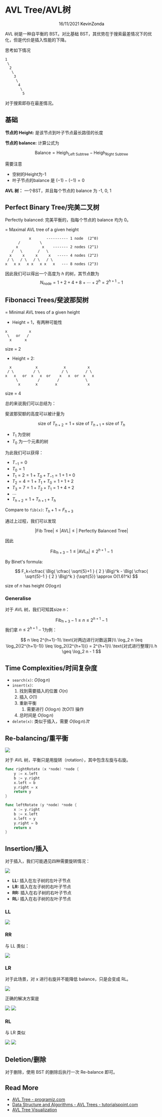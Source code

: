 # AVL Tree/AVL树

<center>
<span>16/11/2021</span>
<a style="text-decoration:none; color: black;" href="https://github.com/KevinZonda">KevinZonda</a>
</center>

AVL 树是一种自平衡的 BST。对比基础 BST，其优势在于搜索最差情况下的优化，但是代价是插入性能的下降。

思考如下情况

```
1
 \
  2
   \
    3
     \
      4
       \
        5
```

对于搜索即存在最差情况。

## 基础

**节点的 Height:** 是该节点到叶子节点最长路径的长度

**节点的 balance:** 计算公式为

$$
\text{Balance} = \text{Heigh}_\text{Left Subtree} - \text{Heigh}_\text{Right Subtree}
$$

需要注意

- 空树的Height为-1
- 叶子节点的balance 是 $(-1)-(-1)=0$

**AVL 树：** 一个BST，并且每个节点的 balance 为 -1, 0, 1

## Perfect Binary Tree/完美二叉树

Perfectly balanced: 完美平衡的，指每个节点的 balance 均为 0。

=  Maximal AVL tree of a given height

```
           x       ---------- 1 node  (2^0)
      /         \
     x           x    ------- 2 nodes (2^1)
   /   \       /   \
  x     x     x     x   ----- 4 nodes (2^2)
 / \   / \   / \   / \
x   x x   x x   x x   x   --- 8 nodes (2^3)
```

因此我们可以得出一个高度为 $h$ 的树，其节点数为
$$
N_{\text{node}}=1+2+4+8+\cdots+2^h=2^{h+1}-1
$$

## Fibonacci Trees/斐波那契树

= Minimal AVL trees of a given height

- Height = 1，有两种可能性

```
x          x
 \   or   /
  x      x
```
size = 2

- Height = 2:

```
  x           x            x          x
 / \         / \          / \        / \
x   x   or  x   x  or    x   x  or  x   x
     \         /        /            \
      x       x        x              x

```
size = 4

总的来说我们可以总结为：

斐波那契额的高度可以被计量为

$$
\text{size of }T_{h+2}= 1 +\text{size of }T_{h+1}+\text{size of }T_{h}
$$

- $T_1$ 为空树
- $T_0$ 为一个元素的树

为此我们可以获得：

- $T_{-1}=0$
- $T_0=1$
- $T_1=2=1+T_0+T_{-1}=1+1+0$
- $T_2=4=1+T_1+T_0=1+1+2$
- $T_3=7=1+T_2+T_1=1+4+2$
- $\cdots$
- $T_{h+2}=1+T_{h+1}+T_h$

Compare to `fib(x)`: $T_h+1=F_{h+3}$

通过上过程，我们可以发现

$$
|\text{Fib Tree}| \leq
|\text{AVL}| \leq
|\text{ Perfectly Balanced Tree}|
$$

因此

$$
\text{Fib}_{h+3}-1\leq
|\text{AVL}_h| \leq
2^{h+1}-1
$$

By Binet's formula:

$$
F_k=\cfrac{
    \Big(
        \cfrac{
            \sqrt{5}+1
        } {
            2
        }
    \Big)^k
    -
    \Big(
        \cfrac{
            \sqrt{5}-1
        } {
            2
        }
    \Big)^k
}
{\sqrt{5}} \approx O(1.61^k)
$$

size of $n$ has height $O(\log n)$

### Generalise

对于 AVL 树，我们可知其size $n$：

$$
\text{Fib}_{h+3}-1\leq
n\leq
2^{h+1}-1
$$
我们拿 $n\leq 2^{h+1}-1$为例：

$$
n \leq 2^{h+1}-1\\
\text{对两边进行对数运算}\\
\log_2 n \leq
\log_2{(2^{h+1}-1)} \leq
\log_2{(2^{h+1})} =
2^{h+1}\\
\text{对式进行整理}\\
h \geq \log_2 n - 1
$$

## Time Complexities/时间复杂度

- `search(x)`: $O(\log n)$
- `insert(x)`:
  1. 找到需要插入的位置 $O(n)$
  2. 插入 $O(1)$
  3. 重新平衡
     1. 需要进行 $O(\log n)$ 次$O(1)$ 操作
  4. 总时间是 $O(\log n)$
- `delete(x)`: 类似于插入，需要 $O(\log n)次$

## Re-balancing/重平衡

![](img/avl-rotate.png)

对于 AVL 树，平衡只是用旋转（rotation），其中包含左旋与右旋。

```go
func rightRotate (x *node) *node {
    y := x.left
    b := y.right
    x.left = b
    y.right = x
    return y
}

func leftRotate (y *node) *node {
    x := y.right
    b := x.left
    x.left = y
    y.right = b
    return x
}
```

## Insertion/插入

对于插入，我们可能遇见四种需要旋转情况：

![](img/avl-insert.png)

- **LL:** 插入在左子树的左叶子节点
- **LR:** 插入在左子树的右叶子节点
- **RR:** 插入在右子树的右叶子节点
- **RL:** 插入在右子树的左叶子节点

### LL

![](img/avl-ll.png)

### RR

与 LL 类似：

![](img/avl-rr.png)

### LR

对于此场景，对 x 进行右旋并不能降低 balance，只是会变成 RL。

![](img/avl-lr-err.png)

正确的解决方案是

![](img/avl-lr-1.png)
![](img/avl-lr-2.png)

### RL

与 LR 类似

![](img/avl-rl-1.png)
![](img/avl-rl-2.png)

## Deletion/删除

对于删除，使用 BST 的删除后执行一次 Re-balance 即可。

## Read More

- [AVL Tree - programiz.com](https://www.programiz.com/dsa/avl-tree)
- [Data Structure and Algorithms - AVL Trees - tutorialspoint.com](https://www.tutorialspoint.com/data_structures_algorithms/avl_tree_algorithm.htm)
- [AVL Tree Visualization](https://www.cs.usfca.edu/~galles/visualization/AVLtree.html)